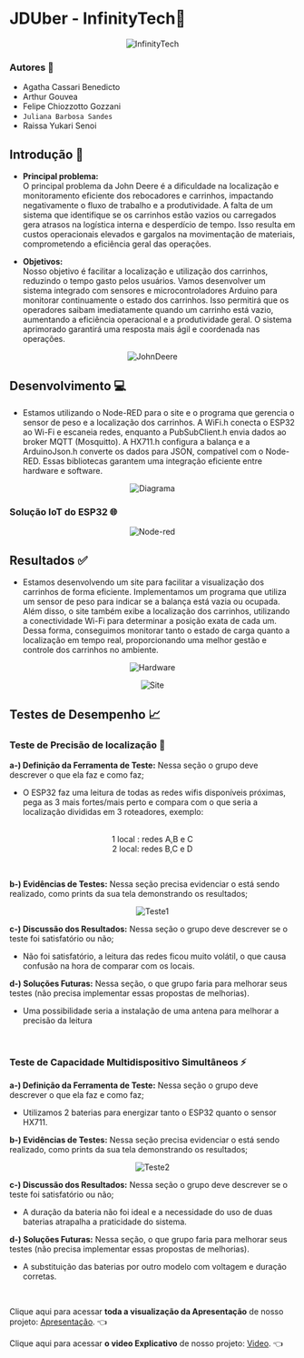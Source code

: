# **JDUber - InfinityTech**🚜

<p align="center">
<img src="scr/assets/Infinity-Apresentação.png" alt="InfinityTech">
</p>

### Autores 👥
- Agatha Cassari Benedicto
- Arthur Gouvea
- Felipe Chiozzotto Gozzani 
- `Juliana Barbosa Sandes` 
- Raissa Yukari Senoi

## Introdução 📃

* **Principal problema:** <br>
  O principal problema da John Deere é a dificuldade na localização e monitoramento eficiente dos rebocadores e carrinhos, impactando negativamente o fluxo de trabalho e a        produtividade. A falta de um sistema que identifique se os carrinhos estão vazios ou carregados gera atrasos na logística interna e desperdício de tempo. Isso resulta em        custos operacionais elevados e gargalos na movimentação de materiais, comprometendo a eficiência geral das operações.
 
* **Objetivos:** <br>
  Nosso objetivo é facilitar a localização e utilização dos carrinhos, reduzindo o tempo gasto pelos usuários. Vamos desenvolver um sistema integrado com sensores e               microcontroladores Arduino para monitorar continuamente o estado dos carrinhos. Isso permitirá que os operadores saibam imediatamente quando um carrinho está vazio,         
  aumentando a eficiência operacional e a produtividade geral. O sistema aprimorado garantirá uma resposta mais ágil e coordenada nas operações.

<p align="center">
<img src="scr/assets/JB-img.png" alt="JohnDeere">
</p>

## Desenvolvimento 💻
- Estamos utilizando o Node-RED para o site e o programa que gerencia o sensor de peso e a localização dos carrinhos. A WiFi.h conecta o ESP32 ao Wi-Fi e escaneia redes, enquanto a PubSubClient.h envia dados ao broker MQTT (Mosquitto). A HX711.h configura a balança e a ArduinoJson.h converte os dados para JSON, compatível com o Node-RED. Essas bibliotecas garantem uma integração eficiente entre hardware e software.
  
<p align="center">
<img src="scr/assets/Diagrama.png" alt="Diagrama">
</p>

### Solução IoT do ESP32 🌐

<p align="center">
<img src="scr/assets/NodeRed.png" alt="Node-red">
</p>

## Resultados ✅
- Estamos desenvolvendo um site para facilitar a visualização dos carrinhos de forma eficiente. Implementamos um programa que utiliza um sensor de peso para indicar se a balança está vazia ou ocupada. Além disso, o site também exibe a localização dos carrinhos, utilizando a conectividade Wi-Fi para determinar a posição exata de cada um. Dessa forma, conseguimos monitorar tanto o estado de carga quanto a localização em tempo real, proporcionando uma melhor gestão e controle dos carrinhos no ambiente.

<p align="center">
<img src="scr/assets/Hardware.jpeg" alt="Hardware">
</p>

<p align="center">
<img src="scr/assets/Site.png" alt="Site">
</p>

## Testes de Desempenho 📈

### Teste de Precisão de localização 📍

**a-) Definição da Ferramenta de Teste:** Nessa seção o grupo deve descrever o que ela faz e como faz; <br>
- O ESP32 faz uma leitura de todas as redes wifis disponíveis próximas, pega as 3 mais fortes/mais perto e compara com o que seria a localização divididas em 3 roteadores, exemplo:
  
<p align="center"><br>
1 local : redes A,B e C<br>
2 local: redes B,C e D
</p>
<br>

**b-) Evidências de Testes:** Nessa seção precisa evidenciar o está sendo realizado, como prints da sua tela demonstrando os resultados; <br>

<p align="center">
<img src="scr/assets/Teste1.jpeg" alt="Teste1">
</p>

**c-) Discussão dos Resultados:** Nessa seção o grupo deve descrever se o teste foi satisfatório ou não;<br>
- Não foi satisfatório, a leitura das redes ficou muito volátil, o que causa confusão na hora de comparar com os locais.

**d-) Soluções Futuras:** Nessa seção, o que grupo faria para melhorar seus testes (não precisa implementar essas propostas de melhorias).<br>
- Uma possibilidade seria a instalação de uma antena para melhorar a precisão da leitura
  
<br>

### Teste de Capacidade Multidispositivo Simultâneos ⚡

**a-) Definição da Ferramenta de Teste:** Nessa seção o grupo deve descrever o que ela faz e como faz; <br>
- Utilizamos 2 baterias para energizar tanto o ESP32 quanto o sensor HX711.

**b-) Evidências de Testes:** Nessa seção precisa evidenciar o está sendo realizado, como prints da sua tela demonstrando os resultados; <br>

<p align="center">
<img src="scr/assets/Teste2.jpeg" alt="Teste2">
</p>

**c-) Discussão dos Resultados:** Nessa seção o grupo deve descrever se o teste foi satisfatório ou não;<br>
- A duração da bateria não foi ideal e a necessidade do uso de duas baterias atrapalha a praticidade do sistema.

**d-) Soluções Futuras:** Nessa seção, o que grupo faria para melhorar seus testes (não precisa implementar essas propostas de melhorias).<br>
- A substituição das baterias por outro modelo com voltagem e duração corretas.

<br>

Clique aqui para acessar **toda a visualização da Apresentação** de nosso projeto: [Apresentação](https://www.canva.com/design/DAGFS6GM3Aw/0-2xlqHYrZxdfv8g3aQgjA/edit?utm_content=DAGFS6GM3Aw&utm_campaign=designshare&utm_medium=link2&utm_source=sharebutton). 👈 <br>

Clique aqui para acessar **o video Explicativo** de nosso projeto: [Video](https://youtu.be/_0JSFxbW1Z4?si=JQcMbvTRka8SGTjX). 👈 <br>
